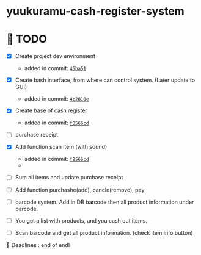 # yuukuramu-cash-register-system

<h1>📅 TODO</h1>

- [x] Create project dev environment <br>
     + added in commit: <a href="https://github.com/yuukuramu/yuukuramu-cash-register-system/commit/45ba510ecbe2de33e7432285125897acfc7259f6">`45ba51`</a>

- [x] Create bash interface, from where can control system. (Later update to GUI) <br>
     + added in commit: <a href="https://github.com/yuukuramu/yuukuramu-cash-register-system/commit/4c2810eb40a37eeaf92ec8cc509c78c107285f62">`4c2810e`</a>

- [x] Create base of cash register <br>
     + added in commit: <a href="https://github.com/yuukuramu/yuukuramu-cash-register-system/commit/f8566cd744d9b89a2f7ce60c7235c41fd00c7084">`f8566cd`</a>
 
- [ ] purchase receipt <br>

- [x] Add function scan item (with sound)<br>
     + added in commit: <a href="https://github.com/yuukuramu/yuukuramu-cash-register-system/commit/f8566cd744d9b89a2f7ce60c7235c41fd00c7084">`f8566cd`</a>
     + 
- [ ] Sum all items and update purchase receipt <br>

- [ ] Add function purchashe(add), cancle(remove), pay <br>

- [ ] barcode system. Add in DB barcode then all product information under barcode. <br>

- [ ] You got a list with products, and you cash out items. <br>

- [ ] Scan barcode and get all product information. (check item info button) <br>

💭 Deadlines : end of end!
